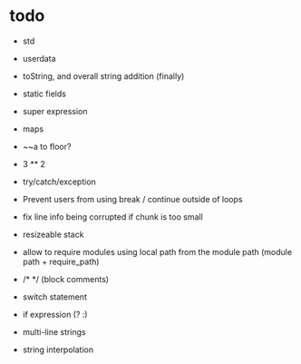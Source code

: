 # todo

* std
* userdata

* toString, and overall string addition (finally)
* static fields
* super expression
* maps
* ~~a to floor?
* 3 ** 2
* try/catch/exception
* Prevent users from using break / continue outside of loops
* fix line info being corrupted if chunk is too small
* resizeable stack
* allow to require modules using local path from the module path (module path + require_path)
* /* */ (block comments)
* switch statement
* if expression (? :)
* multi-line strings
* string interpolation
